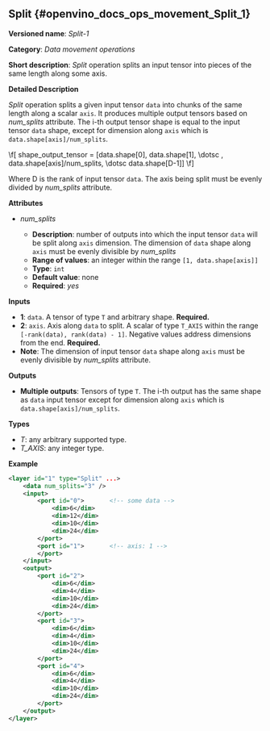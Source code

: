 ## Split <a name="Split"></a> {#openvino_docs_ops_movement_Split_1}

**Versioned name**: *Split-1*

**Category**: *Data movement operations*

**Short description**: *Split* operation splits an input tensor into pieces of the same length along some axis.

**Detailed Description**

*Split* operation splits a given input tensor `data` into chunks of the same length along a scalar `axis`. It produces multiple output tensors based on *num_splits* attribute.
The i-th output tensor shape is equal to the input tensor `data` shape, except for dimension along `axis` which is `data.shape[axis]/num_splits`.

\f[
shape\_output\_tensor = [data.shape[0], data.shape[1], \dotsc , data.shape[axis]/num\_splits, \dotsc data.shape[D-1]]
\f]

Where D is the rank of input tensor `data`. The axis being split must be evenly divided by *num_splits* attribute.

**Attributes**

* *num_splits*

  * **Description**: number of outputs into which the input tensor `data` will be split along `axis` dimension. The dimension of `data` shape along `axis` must be evenly divisible by *num_splits*
  * **Range of values**: an integer within the range `[1, data.shape[axis]]`
  * **Type**: `int`
  * **Default value**: none
  * **Required**: *yes*

**Inputs**

* **1**: `data`. A tensor of type `T` and arbitrary shape. **Required.**
* **2**: `axis`. Axis along `data` to split. A scalar of type `T_AXIS` within the range `[-rank(data), rank(data) - 1]`. Negative values address dimensions from the end. **Required.**
* **Note**: The dimension of input tensor `data` shape along `axis` must be evenly divisible by *num_splits* attribute.

**Outputs**

* **Multiple outputs**: Tensors of type `T`. The i-th output has the same shape as `data` input tensor except for dimension along `axis` which is `data.shape[axis]/num_splits`.

**Types**

* *T*: any arbitrary supported type.
* *T_AXIS*: any integer type.

**Example**

```xml
<layer id="1" type="Split" ...>
    <data num_splits="3" />
    <input>
        <port id="0">       <!-- some data -->
            <dim>6</dim>
            <dim>12</dim>
            <dim>10</dim>
            <dim>24</dim>
        </port>
        <port id="1">       <!-- axis: 1 -->
        </port>
    </input>
    <output>
        <port id="2">
            <dim>6</dim>
            <dim>4</dim>
            <dim>10</dim>
            <dim>24</dim>
        </port>
        <port id="3">
            <dim>6</dim>
            <dim>4</dim>
            <dim>10</dim>
            <dim>24</dim>
        </port>
        <port id="4">
            <dim>6</dim>
            <dim>4</dim>
            <dim>10</dim>
            <dim>24</dim>
        </port>
    </output>
</layer>
```